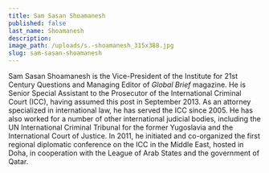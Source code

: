 ```yaml
---
title: Sam Sasan Shoamanesh
published: false
last_name: Shoamanesh
description:
image_path: /uploads/s.-shoamanesh_315x388.jpg
slug: sam-sasan-shoamanesh
---
```



Sam Sasan Shoamanesh is the Vice-President of the Institute for 21st Century Questions and Managing Editor of *Global Brief* magazine. He is Senior Special Assistant to the Prosecutor of the International Criminal Court (ICC), having assumed this post in September 2013. As an attorney specialized in international law, he has served the ICC since 2005. He has also worked for a number of other international judicial bodies, including the UN International Criminal Tribunal for the former Yugoslavia and the International Court of Justice. In 2011, he initiated and co-organized the first regional diplomatic conference on the ICC in the Middle East, hosted in Doha, in cooperation with the League of Arab States and the government of Qatar.